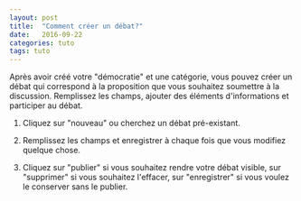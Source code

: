 ```yaml
---
layout: post
title:  "Comment créer un débat?"
date:   2016-09-22
categories: tuto
tags: tuto
---
```


Après avoir créé votre "démocratie" et une catégorie, vous pouvez créer un débat qui correspond à la proposition que vous souhaitez soumettre à la discussion. Remplissez les champs, ajouter des éléments d'informations et participer au débat.

1. Cliquez sur "nouveau" ou cherchez un débat pré-existant.
<!-- ![Image of Yaktocat](https://cldup.com/ZIAcJzRna3.png) -->

2. Remplissez les champs et enregistrer à chaque fois que vous modifiez quelque chose. 
<!-- ![Image of Yaktocat](https://cldup.com/-hqq73eIEl.png) -->

3. Cliquez sur "publier" si vous souhaitez rendre votre débat visible, sur "supprimer" si vous souhaitez l'effacer, sur  "enregistrer" si vous voulez le conserver sans le publier. 